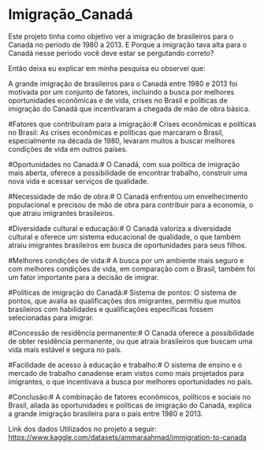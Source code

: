 # Imigração_Canadá
Este projeto tinha como objetivo ver a imigração de brasileiros para o Canadá no período de 1980 a 2013. E Porque a imigração tava alta para o Canadá nesse período você deve estar se pergutando correto? 

Então deixa eu explicar em minha pesquisa eu observei que: 

A grande imigração de brasileiros para o Canadá entre 1980 e 2013 foi motivada por um conjunto de fatores, incluindo a busca por melhores oportunidades econômicas e de vida, crises no Brasil e políticas de imigração do Canadá que incentivaram a chegada de mão de obra básica. 

#Fatores que contribuíram para a imigração:# Crises econômicas e políticas no Brasil: As crises econômicas e políticas que marcaram o Brasil, especialmente na década de 1980, levaram muitos a buscar melhores condições de vida em outros países. 

#Oportunidades no Canadá:# O Canadá, com sua política de imigração mais aberta, oferece a possibilidade de encontrar trabalho, construir uma nova vida e acessar serviços de qualidade. 

#Necessidade de mão de obra:# O Canadá enfrentou um envelhecimento populacional e precisou de mão de obra para contribuir para a economia, o que atraiu imigrantes brasileiros. 

#Diversidade cultural e educação:# O Canadá valoriza a diversidade cultural e oferece um sistema educacional de qualidade, o que também atraiu imigrantes brasileiros em busca de oportunidades para seus filhos. 

#Melhores condições de vida:# A busca por um ambiente mais seguro e com melhores condições de vida, em comparação com o Brasil, também foi um fator importante para a decisão de imigrar. 

#Políticas de imigração do Canadá:# Sistema de pontos: O sistema de pontos, que avalia as qualificações dos imigrantes, permitiu que muitos brasileiros com habilidades e qualificações específicas fossem selecionadas para imigrar. 

#Concessão de residência permanente:# O Canadá oferece a possibilidade de obter residência permanente, ou que atraia brasileiros que buscam uma vida mais estável e segura no país. 

#Facilidade de acesso à educação e trabalho:# O sistema de ensino e o mercado de trabalho canadense eram vistos como mais projetados para imigrantes, o que incentivava a busca por melhores oportunidades no país. 

#Conclusão:# A combinação de fatores econômicos, políticos e sociais no Brasil, aliada às oportunidades e políticas de imigração do Canadá, explica a grande imigração brasileira para o país entre 1980 e 2013.


Link dos dados Utilizados no projeto a seguir: https://www.kaggle.com/datasets/ammaraahmad/immigration-to-canada

